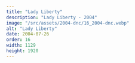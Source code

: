```yaml
---
title: "Lady Liberty"
description: "Lady Liberty - 2004"
image: "/src/assets/2004-dnc/16_2004-dnc.webp"
alt: "Lady Liberty"
date: 2004-07-26
order: 16
width: 1129
height: 1920
---
```

